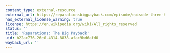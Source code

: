 ```yaml
---
content_type: external-resource
external_url: https://reparationsbigpayback.com/episode/episode-three-history-of-reparations/
has_external_license_warning: true
license: https://en.wikipedia.org/wiki/All_rights_reserved
status: ''
title: 'Reparations: The Big Payback'
uid: b22ac776-26c0-4314-8838-afac9bd6afd0
wayback_url: ''
---
```

